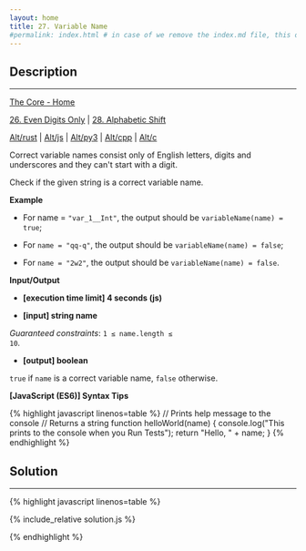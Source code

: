 ```yaml
---
layout: home
title: 27. Variable Name
#permalink: index.html # in case of we remove the index.md file, this doc will be the index page
---
```


<div class="row">
<div class="columnStmt" markdown="1">

## Description
------

[The Core - Home](../../code-signal-arcade-thecore/README.html)

[26. Even Digits Only](../26_evenDigitsOnly/README.html)  | [28. Alphabetic Shift](../28_alphabeticShift/README.html)

[Alt/rust](./Alt_rust/README.md) | [Alt/js](./Alt_js/README.html) | [Alt/py3](./Alt_py3/README.md) | [Alt/cpp](./Alt_cpp/README.md) | [Alt/c](./Alt_c/README.md)

Correct variable names consist only of English letters, digits and underscores and they can't start with a digit.

Check if the given string is a correct variable name.

**Example**

* For name = <code>&quot;var_1__Int&quot;</code>, the output should be
<code>variableName(name) = true</code>;

* For <code>name = &quot;qq-q&quot;</code>, the output should be
<code>variableName(name) = false</code>;

* For <code>name = &quot;2w2&quot;</code>, the output should be
<code>variableName(name) = false</code>.


**Input/Output**

* **[execution time limit] 4 seconds (js)**

* **[input] string name**

*Guaranteed constraints*:
<code>1 ≤ name.length ≤ 10</code>.

* **[output] boolean**

<code>true</code> if <code>name</code> is a correct variable name, <code>false</code> otherwise.

**[JavaScript (ES6)] Syntax Tips**

{% highlight javascript linenos=table %}
// Prints help message to the console
// Returns a string
function helloWorld(name) {
    console.log("This prints to the console when you Run Tests");
    return "Hello, " + name;
}
{% endhighlight %}

</div>
<div class="columnSol" markdown="1">

## Solution
------

{% highlight javascript linenos=table %}

{% include_relative solution.js %}

{% endhighlight %}

</div>
</div>